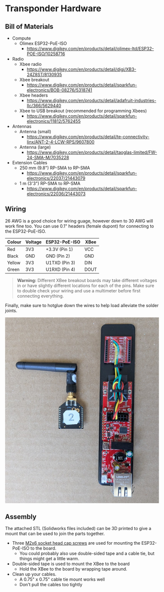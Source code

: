 
# Transponder Hardware

## Bill of Materials
- Compute
  - Olimex ESP32-PoE-ISO
    - https://www.digikey.com/en/products/detail/olimex-ltd/ESP32-POE-ISO/10258716
- Radio
  - Xbee radio
    - https://www.digikey.com/en/products/detail/digi/XB3-24Z8ST/8130935
  - Xbee breakout
    - https://www.digikey.com/en/products/detail/sparkfun-electronics/BOB-08276/5318741
  - Xbee headers
    - https://www.digikey.com/en/products/detail/adafruit-industries-llc/366/5629440
  - Xbee to USB breakout (recommended for programming Xbees)
    - https://www.digikey.com/en/products/detail/sparkfun-electronics/11812/5762455
- Antennas
  - Antenna (small)
    - https://www.digikey.com/en/products/detail/te-connectivity-linx/ANT-2-4-LCW-RPS/9607800
  - Antenna (large)
    - https://www.digikey.com/en/products/detail/taoglas-limited/FW-24-SMA-M/7035228
- Extension Cables
  - 250 mm (9.8") RP-SMA to RP-SMA
    - https://www.digikey.com/en/products/detail/sparkfun-electronics/22037/21443079
  - 1 m (3'3") RP-SMA to RP-SMA
    - https://www.digikey.com/en/products/detail/sparkfun-electronics/22036/21443073


## Wiring
26 AWG is a good choice for wiring guage, however down to 30 AWG will work fine too.
You can use 0.1" headers (female dupont) for connecting to the ESP32-PoE-ISO.

| Colour  | Voltage | ESP32-PoE-ISO   | XBee |
| ------- | ------- | --------------- | ---- |
| Red     | 3V3     | +3.3V (Pin 1)   | VCC  |
| Black   | GND     | GND (Pin 2)     | GND  |
| Yellow  | 3V3     | U1TXD (Pin 3)   | DIN  |
| Green   | 3V3     | U1RXD (Pin 4)   | DOUT |

> **Warning:** Different XBee breakout boards may take different voltages in or have slightly different locations for each of the pins.
Make sure to double check your wiring and use a multimeter before first connecting everything.

Finally, make sure to hotglue down the wires to help load alleviate the solder joints.

![wiring](wiring.jpg)

## Assembly
The attached STL (Solidworks files included) can be 3D printed to give a mount that can be used to join the parts together.
- Three [M2x6 socket head cap screws](https://www.mcmaster.com/91292a831/) are used for mounting the ESP32-PoE-ISO to the board.
  - You could probably also use double-sided tape and a cable tie, but things might get a little warm.
- Double-sided tape is used to mount the XBee to the board
  - Hold the XBee to the board by wrapping tape around.
- Clean up your cables.
  - A 0.75" x 0.75" cable tie mount works well
  - Don't pull the cables too tightly
